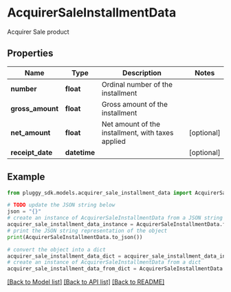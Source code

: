 # AcquirerSaleInstallmentData

Acquirer Sale product

## Properties

Name | Type | Description | Notes
------------ | ------------- | ------------- | -------------
**number** | **float** | Ordinal number of the installment | 
**gross_amount** | **float** | Gross amount of the installment | 
**net_amount** | **float** | Net amount of the installment, with taxes applied | [optional] 
**receipt_date** | **datetime** |  | [optional] 

## Example

```python
from pluggy_sdk.models.acquirer_sale_installment_data import AcquirerSaleInstallmentData

# TODO update the JSON string below
json = "{}"
# create an instance of AcquirerSaleInstallmentData from a JSON string
acquirer_sale_installment_data_instance = AcquirerSaleInstallmentData.from_json(json)
# print the JSON string representation of the object
print(AcquirerSaleInstallmentData.to_json())

# convert the object into a dict
acquirer_sale_installment_data_dict = acquirer_sale_installment_data_instance.to_dict()
# create an instance of AcquirerSaleInstallmentData from a dict
acquirer_sale_installment_data_from_dict = AcquirerSaleInstallmentData.from_dict(acquirer_sale_installment_data_dict)
```
[[Back to Model list]](../README.md#documentation-for-models) [[Back to API list]](../README.md#documentation-for-api-endpoints) [[Back to README]](../README.md)


